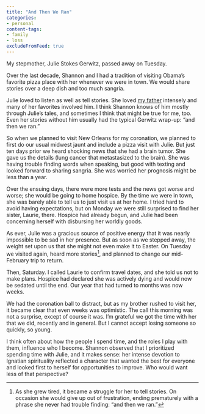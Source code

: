 ```yaml
---
title: "And Then We Ran"
categories:
- personal
content-tags:
- family
- loss
excludeFromFeed: true
---
```


My stepmother, Julie Stokes Gerwitz, passed away on Tuesday.

Over the last decade, Shannon and I had a tradition of visiting Obama’s favorite pizza place with her whenever we were in town. We would share stories over a deep dish and too much sangria.

Julie loved to listen as well as tell stories. She loved [my father](/2005/07/11/fatherless.html) intensely and many of her favorites involved him. I think Shannon knows of him mostly through Julie’s tales, and sometimes I think that might be true for me, too. Even her stories without him usually had the typical Gerwitz wrap-up: “and then we ran.”

So when we planned to visit New Orleans for my coronation, we planned to first do our usual midwest jaunt and include a pizza visit with Julie. But just ten days prior we heard shocking news that she had a brain tumor. She gave us the details (lung cancer that metastasized to the brain). She was having trouble finding words when speaking, but good with texting and looked forward to sharing sangria. She was worried her prognosis might be less than a year.

Over the ensuing days, there were more tests and the news got worse and worse; she would be going to home hospice. By the time we were in town, she was barely able to tell us to just visit us at her home. I tried hard to avoid having expectations, but on Monday we were still surprised to find her sister, Laurie, there. Hospice had already begun, and Julie had been concerning herself with disbursing her worldly goods.

As ever, Julie was a gracious source of positive energy that it was nearly impossible to be sad in her presence. But as soon as we stepped away, the weight set upon us that she might not even make it to Easter. On Tuesday we visited again, heard more stories[^stories], and planned to change our mid-February trip to return.

[^stories]: As she grew tired, it became a struggle for her to tell stories. On occasion she would give up out of frustration, ending prematurely with a phrase she never had trouble finding: “and then we ran.”

Then, Saturday. I called Laurie to confirm travel dates, and she told us not to make plans. Hospice had declared she was actively dying and would now be sedated until the end. Our year that had turned to months was now weeks.

We had the coronation ball to distract, but as my brother rushed to visit her, it became clear that even weeks was optimistic. The call this morning was not a surprise, except of course it was. I’m grateful we got the time with her that we did, recently and in general. But I cannot accept losing someone so quickly, so young.

I think often about how the people I spend time, and the roles I play with them, influence who I become. Shannon observed that I prioritized spending time with Julie, and it makes sense: her intense devotion to Ignatian spirituality reflected a character that wanted the best for everyone and looked first to herself for opportunities to improve. Who would want less of that perspective?
